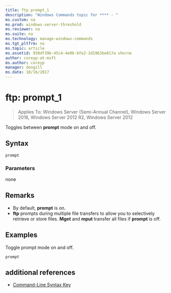 ```yaml
---
title: ftp prompt_1
description: "Windows Commands topic for **** - "
ms.custom: na
ms.prod: windows-server-threshold
ms.reviewer: na
ms.suite: na
ms.technology: manage-windows-commands
ms.tgt_pltfrm: na
ms.topic: article
ms.assetid: 930df39b-45c4-4e0b-bfe2-1d1963be817a vhorne
author: coreyp-at-msft
ms.author: coreyp
manager: dongill
ms.date: 10/16/2017
---
```

# ftp: prompt_1

>Applies To: Windows Server (Semi-Annual Channel), Windows Server 2016, Windows Server 2012 R2, Windows Server 2012

Toggles between **prompt** mode on and off.   
## Syntax  
```  
prompt  
```  
### Parameters  
none  
## Remarks  
-   By default, **prompt** is on.  
-   **ftp** prompts during multiple file transfers to allow you to selectively retrieve or store files.  **Mget** and **mput** transfer all files if **prompt** is off.  
## <a name="BKMK_Examples"></a>Examples  
Toggle prompt mode on and off.  
```  
prompt  
```  
## additional references  
-   [Command-Line Syntax Key](command-line-syntax-key.md)  
